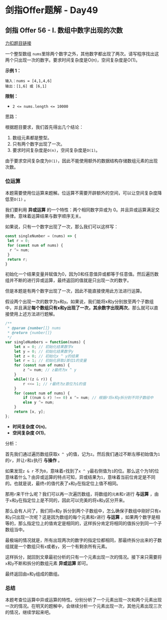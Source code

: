 # **剑指Offer题解 - Day49**

## 剑指 Offer 56 - I. 数组中数字出现的次数

[力扣题目链接](https://leetcode-cn.com/leetbook/read/illustration-of-algorithm/eubbnm/)

一个整型数组 `nums`里除两个数字之外，其他数字都出现了两次。请写程序找出这两个只出现一次的数字。要求时间复杂度是O(n)，空间复杂度是O(1)。

**示例 1：**

```
输入：nums = [4,1,4,6]
输出：[1,6] 或 [6,1]
```

**限制：**

- `2 <= nums.length <= 10000`

思路：

根据题目要求，我们首先得出几个结论：

1. 数组元素都是整型。
2. 只有两个数字出现了一次。
3. 要求时间复杂度是`O(n)`，空间复杂度是`O(1)`。

由于要求空间复杂度为`O(1)`，因此不能使用额外的数据结构存储数组元素的出现次数。

### 位运算

本题需要使用位运算来题解。位运算不需要开辟额外的空间，可以让空间复杂度降低至`O(1)` 。

我们要利用 **异或运算** 的一个特性：两个相同数字异或为 0。并且异或运算满足交换律。意味着运算结果与数字顺序无关。

如果说，只有一个数字出现了一次，那么我们可以这样写：

```jsx
const singleNumber = (nums) => {
 let r = 0;
 for (const num of nums) {
  r ^= num;
 }
 return r;
}
```

初始化一个结果变量并赋值为0，因为0和任意值异或都等于任意值。然后遍历数组并不断的进行异或运算，最终返回的值就是只出现一次的数字。

但是本题是有两个数字出现了一次，因此不能直接使用此方法进行运算。

假设两个出现一次的数字为`x`和`y`。如果说，我们能将x和y分别放至两个子数组中，并且满足**每个数组只有x和y出现了一次，其余数字出现两次**。那么就可以直接使用上述方法进行题解。

```jsx
/**
 * @param {number[]} nums
 * @return {number[]}
 */
var singleNumbers = function(nums) {
    let x = 0; // 初始化结果数字x
    let y = 0; // 初始化结果数字y
    let z = 0; // 初始化x ^ y的结果
    let r = 1; // 初始化获取z首位1的变量
    for (const num of nums) {
        z ^= num; // z最终为x ^ y
    }
    while(!(z & r)) {
        r <<= 1; // r最终为z首位为1的值
    }
    for (const num of nums) {
        if ((num & r) !== 0) x ^= num; // 根据r将x和y拆分到不同子数组中
        else y ^= num;
    }
    return [x, y];
};
```

- **时间复杂度 *O*(n)**。
- **空间复杂度 *O*(1)**。

分析：

首先我们通过遍历数组获取`x ^ y`的值，记为`z`。然后我们通过不断左移初始值为`1`的`r`，并让`r`和`z`执行 **与操作** 。

如果发现`z & r` 不为`0`，意味着`r`找到了`x ^ y`最右侧值为`1`的位。那么这个为1的位意味着什么？由异或运算的特点可知，异或结果为`1`，意味着当前位肯定是不同的。也就是说，最终`r`的值代表了`x`和`y`在指定位上值不相同。

那用`r`来干什么呢？我们可以再一次遍历数组，将数组的`元素`和`r`进行 **与运算** ，由于`x`和`y`在指定位上是不同的，因此可以完美的将`x`和`y`区分开来。

那么会有人问了，我们将`x`和`y` 拆分到两个子数组中，怎么确保子数组中刚好只有`x`和`y`只出现一次呢？这是因为数组的每个元素和`r`进行 **与运算** ，如果两个数字是相等的，那么指定位上的值肯定是相同的，这样拆分肯定将相同的值拆分到同一个子数组当中。

最极端的情况就是，所有出现两次的数字的指定位都相同，那最终拆分出来的子数组就是一个数组只有`x`或者`y`，另一个有剩余所有元素。

这样拆分，就回到文章最初分析的只有一个元素出现一次的情况。接下来只需要将`x`和`y`不断和拆分的数组元素 **异或运算** 即可。

最终返回由`x`和`y`组成的数组。

### 总结

本题考查位运算中异或运算的特性。分别分析了一个元素出现一次和两个元素出现一次的情况。在明天的题解中，会继续分析一个元素出现一次，其他元素出现三次的情况，继续学起来吧。
